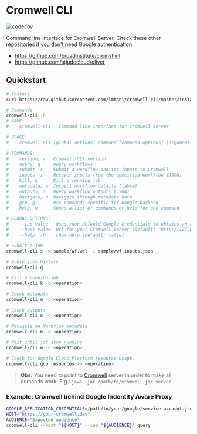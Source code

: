 # Cromwell CLI

[![codecov](https://codecov.io/gh/lmtani/cromwell-cli/branch/master/graph/badge.svg?token=IZHS203UA7)](https://codecov.io/gh/lmtani/cromwell-cli)

Command line interface for Cromwell Server. Check these other repositories if you don't need Google authentication:

- https://github.com/broadinstitute/cromshell
- https://github.com/stjudecloud/oliver

## Quickstart

```bash
# Install
curl https://raw.githubusercontent.com/lmtani/cromwell-cli/master/install.sh | bash

# Commands
cromwell-cli -h
# NAME:
#    cromwell-cli - Command line interface for Cromwell Server

# USAGE:
#    cromwell-cli [global options] command [command options] [arguments...]

# COMMANDS:
#    version, v   Cromwell-CLI version
#    query, q     Query workflows
#    submit, s    Submit a workflow and its inputs to Cromwell
#    inputs, i    Recover inputs from the specified workflow (JSON)
#    kill, k      Kill a running job
#    metadata, m  Inspect workflow details (table)
#    outputs, o   Query workflow outputs (JSON)
#    navigate, n  Navigate through metadata data
#    gcp, g       Use commands specific for Google backend
#    help, h      Shows a list of commands or help for one command

# GLOBAL OPTIONS:
#    --iap value   Uses your defauld Google Credentials to obtains an access token to this audience.
#    --host value  Url for your Cromwell Server (default: "http://127.0.0.1:8000")
#    --help, -h    show help (default: false)

# Submit a job
cromwell-cli s -w sample/wf.wdl -i sample/wf.inputs.json

# Query jobs history
cromwell-cli q

# Kill a running job
cromwell-cli k -o <operation>

# Check metadata
cromwell-cli m -o <operation>

# Check outputs
cromwell-cli o -o <operation>

# Navigate on Workflow metadata
cromwell-cli n -o <operation>

# Wait until job stop running
cromwell-cli w -o <operation>

# Check for Google Cloud Platform resource usage.
cromwell-cli gcp resources -o <operation>
```

> **Obs:** You need to point to [Cromwell](https://github.com/broadinstitute/cromwell/releases/tag/53.1) server in order to make all comands work. E.g.: `java -jar /path/to/cromwell.jar server`

### Example: Cromwell behind Google Indentity Aware Proxy

```bash
GOOGLE_APPLICATION_CREDENTIALS=/path/to/your/google/service-account.json
HOST="https://your-cromwell.dev"
AUDIENCE="Expected audience"
cromwell-cli --host "${HOST}" --iap "${AUDIENCE}" query
```
